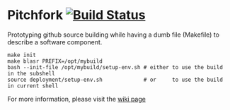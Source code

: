 # Pitchfork [![Build Status](https://travis-ci.org/PacificBiosciences/pitchfork.svg)](https://travis-ci.org/PacificBiosciences/pitchfork)
Prototyping github source building while having a dumb file (Makefile) to describe a software component.

    make init
    make blasr PREFIX=/opt/mybuild
    bash --init-file /opt/mybuild/setup-env.sh # either to use the build in the subshell
    source deployment/setup-env.sh             # or     to use the build in current shell 

For more information, please visit the [wiki page](https://github.com/PacificBiosciences/pitchfork/wiki)
